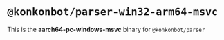 # `@konkonbot/parser-win32-arm64-msvc`

This is the **aarch64-pc-windows-msvc** binary for `@konkonbot/parser`
